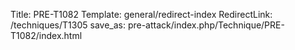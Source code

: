 Title: PRE-T1082
Template: general/redirect-index
RedirectLink: /techniques/T1305
save_as: pre-attack/index.php/Technique/PRE-T1082/index.html